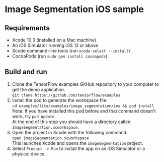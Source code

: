 # Image Segmentation iOS sample

## Requirements

*  Xcode 10.3 (installed on a Mac machine)
*  An iOS Simuiator running iOS 12 or above
*  Xcode command-line tools (run ```xcode-select --install```)
*  CocoaPods (run ```sudo gem install cocoapods```)

## Build and run

1. Clone the TensorFlow examples GitHub repository to your computer to get the
demo
application.<br/>
```git clone https://github.com/tensorflow/examples```
1. Install the pod to generate the workspace file:<br/>
```cd examples/lite/examples/image_segmentation/ios && pod install```<br/>
Note: If you have installed this pod before and that command doesn't work, try ```pod update```.<br/>
At the end of this step you should have a directory called ```ImageSegmentation.xcworkspace```.
1. Open the project in Xcode with the following command:<br/>
```open ImageSegmentation.xcworkspace```<br/>
This launches Xcode and opens the ```ImageSegmentation``` project.
1. Select `Product -> Run` to install the app on an iOS Simulator or a physical
device.
